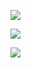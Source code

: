 
![](https://media1.tenor.com/m/zZOt7alSzAMAAAAd/gojo-gojo-satoru.gif)

![](https://media1.tenor.com/m/5hCo-bxm3mUAAAAC/gojo-gojo-annoyed.gif)

![](https://media1.tenor.com/m/ydfcJmBAKykAAAAC/gojo-gojo-satoru.gif)
